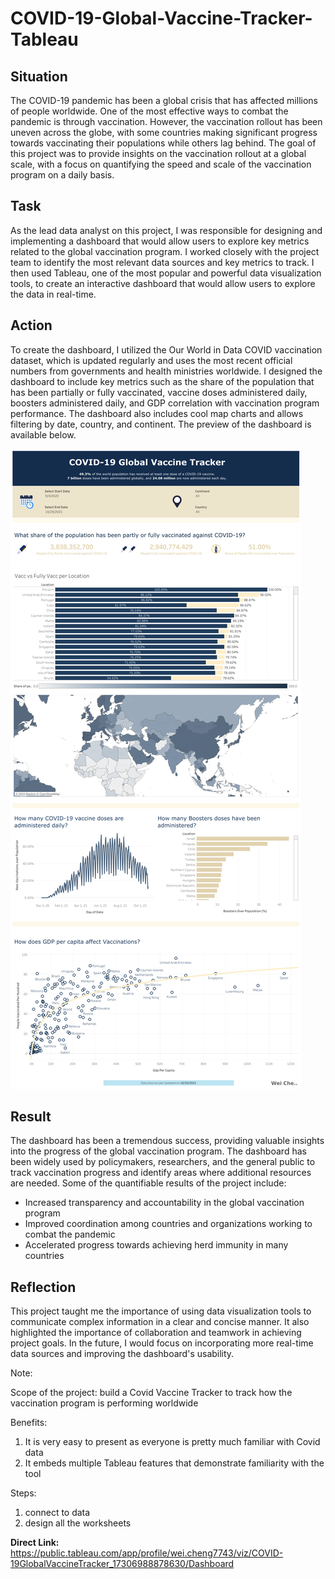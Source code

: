 # COVID-19-Global-Vaccine-Tracker-Tableau

## Situation
The COVID-19 pandemic has been a global crisis that has affected millions of people worldwide. One of the most effective ways to combat the pandemic is through vaccination. However, the vaccination rollout has been uneven across the globe, with some countries making significant progress towards vaccinating their populations while others lag behind. The goal of this project was to provide insights on the vaccination rollout at a global scale, with a focus on quantifying the speed and scale of the vaccination program on a daily basis.

## Task
As the lead data analyst on this project, I was responsible for designing and implementing a dashboard that would allow users to explore key metrics related to the global vaccination program. I worked closely with the project team to identify the most relevant data sources and key metrics to track. I then used Tableau, one of the most popular and powerful data visualization tools, to create an interactive dashboard that would allow users to explore the data in real-time.

## Action
To create the dashboard, I utilized the Our World in Data COVID vaccination dataset, which is updated regularly and uses the most recent official numbers from governments and health ministries worldwide. I designed the dashboard to include key metrics such as the share of the population that has been partially or fully vaccinated, vaccine doses administered daily, boosters administered daily, and GDP correlation with vaccination program performance. The dashboard also includes cool map charts and allows filtering by date, country, and continent. The preview of the dashboard is available below.

![COVID-19 Dashboard](https://raw.githubusercontent.com/chengwei0815/COVID-19-Global-Vaccine-Tracker-Tableau/main/covid-Dashboard.png)

## Result
The dashboard has been a tremendous success, providing valuable insights into the progress of the global vaccination program. The dashboard has been widely used by policymakers, researchers, and the general public to track vaccination progress and identify areas where additional resources are needed. Some of the quantifiable results of the project include:

- Increased transparency and accountability in the global vaccination program
- Improved coordination among countries and organizations working to combat the pandemic
- Accelerated progress towards achieving herd immunity in many countries

## Reflection
This project taught me the importance of using data visualization tools to communicate complex information in a clear and concise manner. It also highlighted the importance of collaboration and teamwork in achieving project goals. In the future, I would focus on incorporating more real-time data sources and improving the dashboard's usability.

Note:

Scope of the project: build a Covid Vaccine Tracker to track how the vaccination program is performing worldwide

Benefits: 

1. It is very easy to present as everyone is pretty much familiar with Covid data
2. It embeds multiple Tableau features that demonstrate familiarity with the tool

Steps:

1. connect to data
2. design all the worksheets

**Direct Link:**
https://public.tableau.com/app/profile/wei.cheng7743/viz/COVID-19GlobalVaccineTracker_17306988878630/Dashboard



